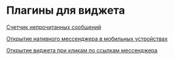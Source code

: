 # Плагины для виджета

[Счетчик непрочитанных сообщений](./plugin-unread-counter.md)

[Открытие нативного мессенджера в мобильных устройствах](./plugin-native-interceptor.md)

[Открытие виджета при кликам по ссылкам мессенджера](./plugin-deep-linker.md)
